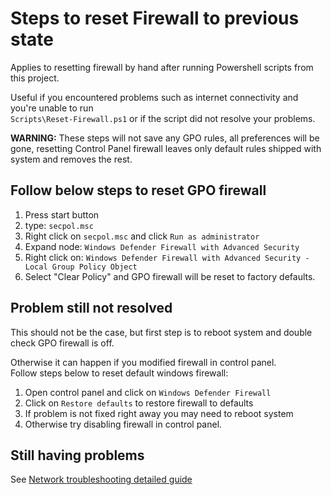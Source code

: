
# Steps to reset Firewall to previous state

Applies to resetting firewall by hand after running Powershell scripts from this project.

Useful if you encountered problems such as internet connectivity and you're unable to run\
`Scripts\Reset-Firewall.ps1` or if the script did not resolve your problems.

**WARNING:** These steps will not save any GPO rules, all preferences will be gone, resetting
Control Panel firewall leaves only default rules shipped with system and removes the rest.

## Follow below steps to reset GPO firewall

1. Press start button
2. type: `secpol.msc`
3. Right click on `secpol.msc` and click `Run as administrator`
4. Expand node: `Windows Defender Firewall with Advanced Security`
5. Right click on: `Windows Defender Firewall with Advanced Security - Local Group Policy Object`
6. Select "Clear Policy" and GPO firewall will be reset to factory defaults.

## Problem still not resolved

This should not be the case, but first step is to reboot system and double check GPO firewall is off.

Otherwise it can happen if you modified firewall in control panel.\
Follow steps below to reset default windows firewall:

1. Open control panel and click on `Windows Defender Firewall`
2. Click on `Restore defaults` to restore firewall to defaults
3. If problem is not fixed right away you may need to reboot system
4. Otherwise try disabling firewall in control panel.

## Still having problems

See [Network troubleshooting detailed guide](NetworkTroubleshooting.md)

